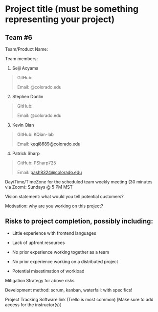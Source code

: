 # Project title (must be something representing your project)

## Team #6

Team/Product Name:

Team members: 

1. Seiji Aoyama

>GitHub: 
>
>Email: @colorado.edu

2. Stephen Donlin

>GitHub: 
>
>Email: @colorado.edu

3. Kevin Qian

>GitHub: KQian-lab
>
>Email: keqi8689@colorado.edu


4. Patrick Sharp

>GitHub: PSharp725
>
>Email: pash8324@colorado.edu


Day/Time/TimeZone for the scheduled team weekly meeting (30 minutes via Zoom): Sundays @ 5 PM MST

Vision statement: what would you tell potential customers?

Motivation: why are you working on this project?

## Risks to project completion, possibly including:

- Little experience with frontend languages

- Lack of upfront resources

- No prior experience working together as a team

- No prior experience working on a distributed project

- Potential misestimation of workload



Mitigation Strategy for above risks

Development method: scrum, kanban, waterfall: with specifics!

Project Tracking Software link (Trello is most common)
[Make sure to add access for the instructor(s)]
